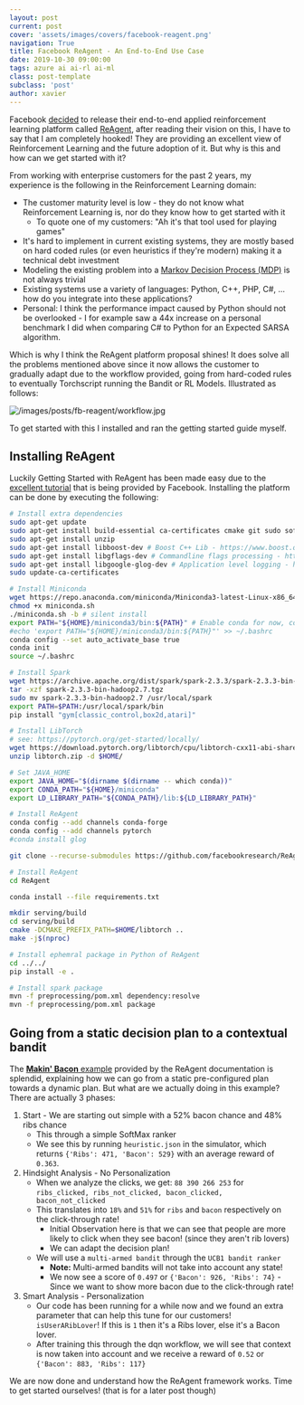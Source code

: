 ```yaml
---
layout: post
current: post
cover: 'assets/images/covers/facebook-reagent.png'
navigation: True
title: Facebook ReAgent - An End-to-End Use Case
date: 2019-10-30 09:00:00
tags: azure ai ai-rl ai-ml
class: post-template
subclass: 'post'
author: xavier
---
```


Facebook [decided](https://ai.facebook.com/blog/open-sourcing-reagent-a-platform-for-reasoning-systems/) to release their end-to-end applied reinforcement learning platform called [ReAgent](https://github.com/facebookresearch/ReAgent), after reading their vision on this, I have to say that I am completely hooked! They are providing an excellent view of Reinforcement Learning and the future adoption of it. But why is this and how can we get started with it? 

From working with enterprise customers for the past 2 years, my experience is the following in the Reinforcement Learning domain:
* The customer maturity level is low - they do not know what Reinforcement Learning is, nor do they know how to get started with it
  * To quote one of my customers: "Ah it's that tool used for playing games"
* It's hard to implement in current existing systems, they are mostly based on hard coded rules (or even heuristics if they're modern) making it a technical debt investment
* Modeling the existing problem into a [Markov Decision Process (MDP)](/markov-property-chain-reward-decision) is not always trivial
* Existing systems use a variety of languages: Python, C++, PHP, C#, ... how do you integrate into these applications?
* Personal: I think the performance impact caused by Python should not be overlooked - I for example saw a 44x increase on a personal benchmark I did when comparing C# to Python for an Expected SARSA algorithm.

Which is why I think the ReAgent platform proposal shines! It does solve all the problems mentioned above since it now allows the customer to gradually adapt due to the workflow provided, going from hard-coded rules to eventually Torchscript running the Bandit or RL Models. Illustrated as follows:

![/images/posts/fb-reagent/workflow.jpg](/images/posts/fb-reagent/workflow.jpg)

To get started with this I installed and ran the getting started guide myself.

## Installing ReAgent 

Luckily Getting Started with ReAgent has been made easy due to the [excellent tutorial](http://reagent.ai/rasp_tutorial.html) that is being provided by Facebook. Installing the platform can be done by executing the following:

```bash
# Install extra dependencies
sudo apt-get update
sudo apt-get install build-essential ca-certificates cmake git sudo software-properties-common vim emacs wget
sudo apt-get install unzip
sudo apt-get install libboost-dev # Boost C++ Lib - https://www.boost.org/
sudo apt-get install libgflags-dev # Commandline flags processing - https://github.com/gflags/gflags
sudo apt-get install libgoogle-glog-dev # Application level logging - https://github.com/google/glog
sudo update-ca-certificates

# Install Miniconda
wget https://repo.anaconda.com/miniconda/Miniconda3-latest-Linux-x86_64.sh -O miniconda.sh
chmod +x miniconda.sh
./miniconda.sh -b # silent install
export PATH="${HOME}/miniconda3/bin:${PATH}" # Enable conda for now, conda init will completely init it in bashrc
#echo 'export PATH="${HOME}/miniconda3/bin:${PATH}"' >> ~/.bashrc
conda config --set auto_activate_base true
conda init
source ~/.bashrc

# Install Spark
wget https://archive.apache.org/dist/spark/spark-2.3.3/spark-2.3.3-bin-hadoop2.7.tgz
tar -xzf spark-2.3.3-bin-hadoop2.7.tgz
sudo mv spark-2.3.3-bin-hadoop2.7 /usr/local/spark
export PATH=$PATH:/usr/local/spark/bin
pip install "gym[classic_control,box2d,atari]"

# Install LibTorch
# see: https://pytorch.org/get-started/locally/
wget https://download.pytorch.org/libtorch/cpu/libtorch-cxx11-abi-shared-with-deps-1.3.0%2Bcpu.zip -O libtorch.zip
unzip libtorch.zip -d $HOME/

# Set JAVA_HOME
export JAVA_HOME="$(dirname $(dirname -- which conda))"
export CONDA_PATH="${HOME}/miniconda"
export LD_LIBRARY_PATH="${CONDA_PATH}/lib:${LD_LIBRARY_PATH}"

# Install ReAgent
conda config --add channels conda-forge
conda config --add channels pytorch
#conda install glog

git clone --recurse-submodules https://github.com/facebookresearch/ReAgent.git

# Install ReAgent
cd ReAgent

conda install --file requirements.txt

mkdir serving/build
cd serving/build
cmake -DCMAKE_PREFIX_PATH=$HOME/libtorch ..
make -j$(nproc)

# Install ephemral package in Python of ReAgent
cd ../../
pip install -e .

# Install spark package
mvn -f preprocessing/pom.xml dependency:resolve
mvn -f preprocessing/pom.xml package
```

## Going from a static decision plan to a contextual bandit

The [**Makin' Bacon** example](http://reagent.ai/rasp_tutorial.html#makin-bacon) provided by the ReAgent documentation is splendid, explaining how we can go from a static pre-configured plan towards a dynamic plan. But what are we actually doing in this example? There are actually 3 phases:

1. Start - We are starting out simple with a 52% bacon chance and 48% ribs chance
    * This through a simple SoftMax ranker
    * We see this by running `heuristic.json` in the simulator, which returns `{'Ribs': 471, 'Bacon': 529}` with an average reward of `0.363`.
2. Hindsight Analysis - No Personalization
    * When we analyze the clicks, we get: `88 390 266 253` for `ribs_clicked, ribs_not_clicked, bacon_clicked, bacon_not_clicked` 
    * This translates into `18%` and `51%` for `ribs` and `bacon` respectively on the click-through rate!
        * Initial Observation here is that we can see that people are more likely to click when they see bacon! (since they aren't rib lovers)
        * We can adapt the decision plan!
    * We will use a `multi-armed bandit` through the `UCB1 bandit ranker`
        * **Note:** Multi-armed bandits will not take into account any state!
        * We now see a score of `0.497` or `{'Bacon': 926, 'Ribs': 74}` - Since we want to show more bacon due to the click-through rate!
3. Smart Analysis - Personalization
    * Our code has been running for a while now and we found an extra parameter that can help this tune for our customers! `isUserARibLover`! If this is `1` then it's a Ribs lover, else it's a Bacon lover.
    * After training this through the dqn workflow, we will see that context is now taken into account and we receive a reward of `0.52` or `{'Bacon': 883, 'Ribs': 117}`

We are now done and understand how the ReAgent framework works. Time to get started ourselves! (that is for a later post though)